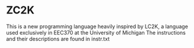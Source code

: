 # ZC2K
This is a new programming language heavily inspired by LC2K, a language used exclusively in EEC370 at the University of Michigan
The instructions and their descriptions are found in instr.txt
